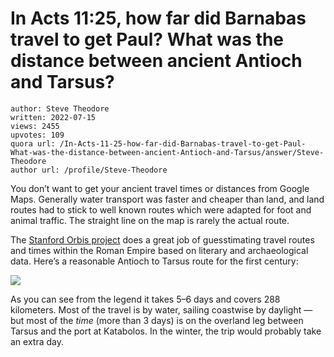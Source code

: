# In Acts 11:25, how far did Barnabas travel to get Paul? What was the distance between ancient Antioch and Tarsus?

	author: Steve Theodore
	written: 2022-07-15
	views: 2455
	upvotes: 109
	quora url: /In-Acts-11-25-how-far-did-Barnabas-travel-to-get-Paul-What-was-the-distance-between-ancient-Antioch-and-Tarsus/answer/Steve-Theodore
	author url: /profile/Steve-Theodore


You don’t want to get your ancient travel times or distances from Google Maps. Generally water transport was faster and cheaper than land, and land routes had to stick to well known routes which were adapted for foot and animal traffic. The straight line on the map is rarely the actual route.

The [Stanford Orbis project](https://orbis.stanford.edu/) does a great job of guesstimating travel routes and times within the Roman Empire based on literary and archaeological data. Here’s a reasonable Antioch to Tarsus route for the first century:

![](https://qph.cf2.quoracdn.net/main-qimg-737b87c11ea38002e77946ee6d065cf8-pjlq)

As you can see from the legend it takes 5–6 days and covers 288 kilometers. Most of the travel is by water, sailing coastwise by daylight — but most of the _time_  (more than 3 days) is on the overland leg between Tarsus and the port at Katabolos. In the winter, the trip would probably take an extra day.

